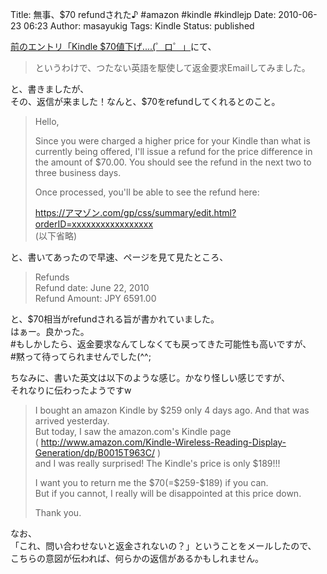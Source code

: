 Title: 無事、$70 refundされた♪ #amazon #kindle #kindlejp
Date: 2010-06-23 06:23
Author: masayukig
Tags: Kindle
Status: published

[前のエントリ「Kindle
\$70値下げ....(゜ロ゜」](http://www.0r2.info/blog/?p=1195)にて、  

> というわけで、つたない英語を駆使して返金要求Emailしてみました。

と、書きましたが、  
その、返信が来ました！なんと、\$70をrefundしてくれるとのこと。

> Hello,
>
> Since you were charged a higher price for your Kindle than what is
> currently being offered, I'll issue a refund for the price difference
> in the amount of \$70.00. You should see the refund in the next two to
> three business days.
>
> Once processed, you'll be able to see the refund here:
>
> https://アマゾン.com/gp/css/summary/edit.html?orderID=xxxxxxxxxxxxxxxxx  
> (以下省略)

と、書いてあったので早速、ページを見て見たところ、  

> Refunds  
> Refund date: June 22, 2010  
> Refund Amount: JPY 6591.00

と、\$70相当がrefundされる旨が書かれていました。  
はぁー。良かった。  
\#もしかしたら、返金要求なんてしなくても戻ってきた可能性も高いですが、  
\#黙って待ってられませんでした(\^\^;

ちなみに、書いた英文は以下のような感じ。かなり怪しい感じですが、  
それなりに伝わったようですw  

> I bought an amazon Kindle by \$259 only 4 days ago. And that was
> arrived yesterday.  
> But today, I saw the amazon.com's Kindle page  
> (
> http://www.amazon.com/Kindle-Wireless-Reading-Display-Generation/dp/B0015T963C/
> )  
> and I was really surprised! The Kindle's price is only \$189!!!
>
> I want you to return me the \$70(=\$259-\$189) if you can.  
> But if you cannot, I really will be disappointed at this price down.
>
> Thank you.

なお、  
「これ、問い合わせないと返金されないの？」ということをメールしたので、  
こちらの意図が伝われば、何らかの返信があるかもしれません。

